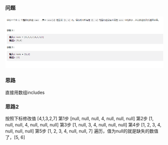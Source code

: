 ### 问题
![](https://raw.githubusercontent.com/heyach/blog/main/images/leetcode/findDisappearedNumbers.png)

### 思路
直接用数组includes

### 思路2
按照下标修改值
[4,1,3,2,7]
第1步
[null, null, null, 4, null, null, null]
第2步
[1, null, null, 4, null, null, null]
第3步
[1, null, 3, 4, null, null, null]
第4步
[1, 2, 3, 4, null, null, null]
第5步
[1, 2, 3, 4, null, null, 7]
遍历，值为null的就是缺失的数值了，[5, 6]

